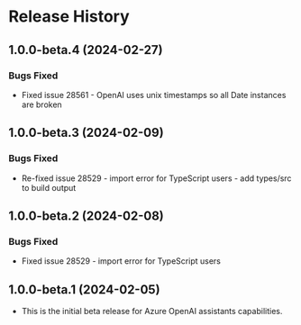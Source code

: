 # Release History

## 1.0.0-beta.4 (2024-02-27)

### Bugs Fixed

- Fixed issue 28561 - OpenAI uses unix timestamps so all Date instances are broken
  
## 1.0.0-beta.3 (2024-02-09)

### Bugs Fixed

- Re-fixed issue 28529 - import error for TypeScript users - add types/src to build output

## 1.0.0-beta.2 (2024-02-08)

### Bugs Fixed

- Fixed issue 28529 - import error for TypeScript users

## 1.0.0-beta.1 (2024-02-05)

- This is the initial beta release for Azure OpenAI assistants capabilities.
